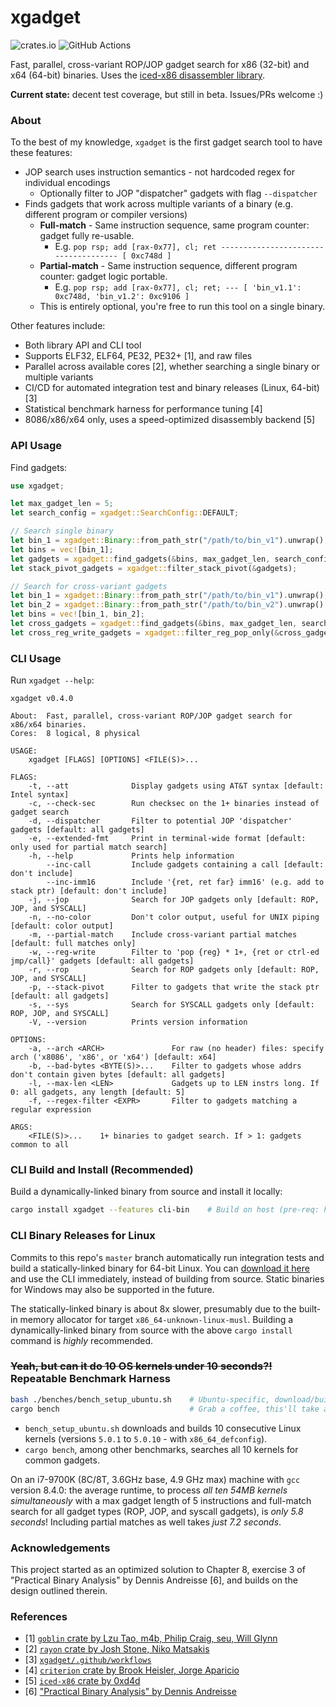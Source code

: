 # xgadget

![crates.io](https://img.shields.io/crates/v/xgadget.svg)
![GitHub Actions](https://github.com/entropic-security/xgadget/workflows/test/badge.svg)

Fast, parallel, cross-variant ROP/JOP gadget search for x86 (32-bit) and x64 (64-bit) binaries.
Uses the [iced-x86 disassembler library](https://github.com/0xd4d/iced).

**Current state:** decent test coverage, but still in beta. Issues/PRs welcome :)

### About

To the best of my knowledge, `xgadget` is the first gadget search tool to have these features:

* JOP search uses instruction semantics - not hardcoded regex for individual encodings
    * Optionally filter to JOP "dispatcher" gadgets with flag `--dispatcher`
* Finds gadgets that work across multiple variants of a binary (e.g. different program or compiler versions)
    * **Full-match** - Same instruction sequence, same program counter: gadget fully re-usable.
        * E.g. `pop rsp; add [rax-0x77], cl; ret ------------------------------------- [ 0xc748d ]`
    * **Partial-match** - Same instruction sequence, different program counter: gadget logic portable.
        * E.g. `pop rsp; add [rax-0x77], cl; ret; --- [ 'bin_v1.1': 0xc748d, 'bin_v1.2': 0xc9106 ]`
    * This is entirely optional, you're free to run this tool on a single binary.

Other features include:

* Both library API and CLI tool
* Supports ELF32, ELF64, PE32, PE32+ [1], and raw files
* Parallel across available cores [2], whether searching a single binary or multiple variants
* CI/CD for automated integration test and binary releases (Linux, 64-bit) [3]
* Statistical benchmark harness for performance tuning [4]
* 8086/x86/x64 only, uses a speed-optimized disassembly backend [5]

### API Usage

Find gadgets:

```rust
use xgadget;

let max_gadget_len = 5;
let search_config = xgadget::SearchConfig::DEFAULT;

// Search single binary
let bin_1 = xgadget::Binary::from_path_str("/path/to/bin_v1").unwrap();
let bins = vec![bin_1];
let gadgets = xgadget::find_gadgets(&bins, max_gadget_len, search_config).unwrap();
let stack_pivot_gadgets = xgadget::filter_stack_pivot(&gadgets);

// Search for cross-variant gadgets
let bin_1 = xgadget::Binary::from_path_str("/path/to/bin_v1").unwrap();
let bin_2 = xgadget::Binary::from_path_str("/path/to/bin_v2").unwrap();
let bins = vec![bin_1, bin_2];
let cross_gadgets = xgadget::find_gadgets(&bins, max_gadget_len, search_config).unwrap();
let cross_reg_write_gadgets = xgadget::filter_reg_pop_only(&cross_gadgets);
```

### CLI Usage

Run `xgadget --help`:

```
xgadget v0.4.0

About:  Fast, parallel, cross-variant ROP/JOP gadget search for x86/x64 binaries.
Cores:  8 logical, 8 physical

USAGE:
    xgadget [FLAGS] [OPTIONS] <FILE(S)>...

FLAGS:
    -t, --att              Display gadgets using AT&T syntax [default: Intel syntax]
    -c, --check-sec        Run checksec on the 1+ binaries instead of gadget search
    -d, --dispatcher       Filter to potential JOP 'dispatcher' gadgets [default: all gadgets]
    -e, --extended-fmt     Print in terminal-wide format [default: only used for partial match search]
    -h, --help             Prints help information
        --inc-call         Include gadgets containing a call [default: don't include]
        --inc-imm16        Include '{ret, ret far} imm16' (e.g. add to stack ptr) [default: don't include]
    -j, --jop              Search for JOP gadgets only [default: ROP, JOP, and SYSCALL]
    -n, --no-color         Don't color output, useful for UNIX piping [default: color output]
    -m, --partial-match    Include cross-variant partial matches [default: full matches only]
    -w, --reg-write        Filter to 'pop {reg} * 1+, {ret or ctrl-ed jmp/call}' gadgets [default: all gadgets]
    -r, --rop              Search for ROP gadgets only [default: ROP, JOP, and SYSCALL]
    -p, --stack-pivot      Filter to gadgets that write the stack ptr [default: all gadgets]
    -s, --sys              Search for SYSCALL gadgets only [default: ROP, JOP, and SYSCALL]
    -V, --version          Prints version information

OPTIONS:
    -a, --arch <ARCH>               For raw (no header) files: specify arch ('x8086', 'x86', or 'x64') [default: x64]
    -b, --bad-bytes <BYTE(S)>...    Filter to gadgets whose addrs don't contain given bytes [default: all gadgets]
    -l, --max-len <LEN>             Gadgets up to LEN instrs long. If 0: all gadgets, any length [default: 5]
    -f, --regex-filter <EXPR>       Filter to gadgets matching a regular expression

ARGS:
    <FILE(S)>...    1+ binaries to gadget search. If > 1: gadgets common to all
```

### CLI Build and Install (Recommended)

Build a dynamically-linked binary from source and install it locally:

```bash
cargo install xgadget --features cli-bin    # Build on host (pre-req: https://www.rust-lang.org/tools/install)
```

### CLI Binary Releases for Linux

Commits to this repo's `master` branch automatically run integration tests and build a statically-linked binary for 64-bit Linux.
You can [download it here](https://github.com/entropic-security/xgadget/releases) and use the CLI immediately, instead of building from source.
Static binaries for Windows may also be supported in the future.

The statically-linked binary is about 8x slower, presumably due to the built-in memory allocator for target `x86_64-unknown-linux-musl`.
Building a dynamically-linked binary from source with the above `cargo install` command is *highly* recommended.

### ~~Yeah, but can it do 10 OS kernels under 10 seconds?!~~ Repeatable Benchmark Harness

```bash
bash ./benches/bench_setup_ubuntu.sh    # Ubuntu-specific, download/build 10 kernel versions
cargo bench                             # Grab a coffee, this'll take a while...
```

* `bench_setup_ubuntu.sh` downloads and builds 10 consecutive Linux kernels (versions `5.0.1` to `5.0.10` - with `x86_64_defconfig`).
* `cargo bench`, among other benchmarks, searches all 10 kernels for common gadgets.

On an i7-9700K (8C/8T, 3.6GHz base, 4.9 GHz max) machine with `gcc` version 8.4.0: the average runtime, to process *all ten 54MB kernels simultaneously* with a max gadget length of 5 instructions and full-match search for all gadget types (ROP, JOP, and syscall gadgets), is *only 5.8 seconds*! Including partial matches as well takes *just 7.2 seconds*.

### Acknowledgements

This project started as an optimized solution to Chapter 8, exercise 3 of "Practical Binary Analysis" by Dennis Andreisse [6], and builds on the design outlined therein.

### References

* [1] [`goblin` crate by Lzu Tao, m4b, Philip Craig, seu, Will Glynn](https://crates.io/crates/goblin)
* [2] [`rayon` crate by Josh Stone, Niko Matsakis](https://crates.io/crates/rayon)
* [3] [`xgadget/.github/workflows`](https://github.com/entropic-security/xgadget/tree/master/.github/workflows)
* [4] [`criterion` crate by Brook Heisler, Jorge Aparicio](https://crates.io/crates/criterion)
* [5] [`iced-x86` crate by 0xd4d](https://crates.io/crates/iced-x86)
* [6] ["Practical Binary Analysis" by Dennis Andreisse](https://practicalbinaryanalysis.com/)
